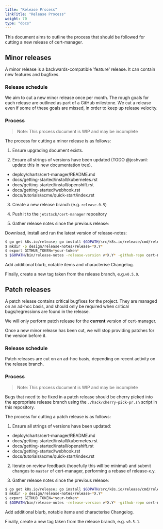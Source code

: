 ```yaml
---
title: "Release Process"
linkTitle: "Release Process"
weight: 70
type: "docs"
---
```


This document aims to outline the process that should be followed for cutting a
new release of cert-manager.

## Minor releases

A minor release is a backwards-compatible 'feature' release.  It can contain new
features and bugfixes.

### Release schedule

We aim to cut a new minor release once per month. The rough goals for each
release are outlined as part of a GitHub milestone. We cut a release even if
some of these goals are missed, in order to keep up release velocity.

### Process

> Note: This process document is WIP and may be incomplete

The process for cutting a minor release is as follows:

1. Ensure upgrading document exists.

2. Ensure all strings of versions have been updated (TODO @joshvanl: update this
   in new documentation tree).

- deploy/charts/cert-manager/README.md
- docs/getting-started/install/kubernetes.rst
- docs/getting-started/install/openshift.rst
- docs/getting-started/webhook.rst
- docs/tutorials/acme/quick-start/index.rst

3. Create a new release branch (e.g. `release-0.5`)

4. Push it to the `jetstack/cert-manager` repository

5. Gather release notes since the previous release:

Download, install and run the latest version of release-notes:

```bash
$ go get k8s.io/release; go install $GOPATH/src/k8s.io/release/cmd/release-notes/.
$ mkdir -p design/release-notes/release-*X.Y*
$ export GITHUB_TOKEN=*your-token*
$ $GOPATH/bin/release-notes -release-version v*X.Y* -github-repo cert-manager -github-org jetstack -requiredAuthor "" -start-sha=$(git rev-parse *X.Y-1.0*) -end-sha=$(git rev-parse HEAD) -output design/release-notes/release-*X.Y*/draft-release-notes.md
```
Add additional blurb, notable items and characterise Changelog.


Finally, create a new tag taken from the release branch, e.g.`v0.5.0`.

## Patch releases

A patch release contains critical bugfixes for the project.  They are managed on
an ad-hoc basis, and should only be required when critical bugs/regressions are
found in the release.

We will only perform patch release for the **current** version of cert-manager.

Once a new minor release has been cut, we will stop providing patches for the
version before it.

### Release schedule

Patch releases are cut on an ad-hoc basis, depending on recent activity on the
release branch.

### Process

> Note: This process document is WIP and may be incomplete

Bugs that need to be fixed in a patch release should be cherry picked into the
appropriate release branch using the `./hack/cherry-pick-pr.sh` script in this
repository.

The process for cutting a patch release is as follows:

1. Ensure all strings of versions have been updated:

- deploy/charts/cert-manager/README.md
- docs/getting-started/install/kubernetes.rst
- docs/getting-started/install/openshift.rst
- docs/getting-started/webhook.rst
- docs/tutorials/acme/quick-start/index.rst

2. Iterate on review feedback (hopefully this will be minimal) and submit
   changes to `master` of cert-manager, performing a rebase of release-x.y.

3. Gather release notes since the previous release:

```bash
$ go get k8s.io/release; go install $GOPATH/src/k8s.io/release/cmd/release-notes/.
$ mkdir -p design/release-notes/release-*X.Y*
$ export GITHUB_TOKEN=*your-token*
$ $GOPATH/bin/release-notes -release-version v*X.Y* -github-repo cert-manager -github-org jetstack -requiredAuthor "" -start-sha=$(git rev-parse *X.Y.Z-1*) -end-sha=$(git rev-parse release-*X.Y*) -output design/release-notes/release-*X.Y*/draft-release-notes-*Z*.md
```
Add additional blurb, notable items and characterise Changelog.

Finally, create a new tag taken from the release branch, e.g. `v0.5.1`.
